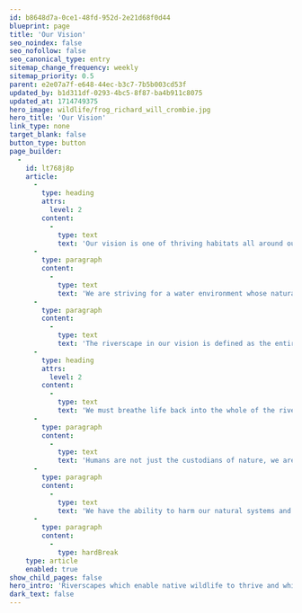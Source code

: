 ```yaml
---
id: b8648d7a-0ce1-48fd-952d-2e21d68f0d44
blueprint: page
title: 'Our Vision'
seo_noindex: false
seo_nofollow: false
seo_canonical_type: entry
sitemap_change_frequency: weekly
sitemap_priority: 0.5
parent: e2e07a7f-e648-44ec-b3c7-7b5b003cd53f
updated_by: b1d311df-0293-4bc5-8f87-ba4b911c8075
updated_at: 1714749375
hero_image: wildlife/frog_richard_will_crombie.jpg
hero_title: 'Our Vision'
link_type: none
target_blank: false
button_type: button
page_builder:
  -
    id: lt768j8p
    article:
      -
        type: heading
        attrs:
          level: 2
        content:
          -
            type: text
            text: 'Our vision is one of thriving habitats all around our rivers in Western Sussex, in harmony with human activity.'
      -
        type: paragraph
        content:
          -
            type: text
            text: 'We are striving for a water environment whose natural processes are restored or enhanced to enable our native wildlife to thrive.'
      -
        type: paragraph
        content:
          -
            type: text
            text: 'The riverscape in our vision is defined as the entire catchment around the river - the area of land through which water from any form of precipitation drains into the river. '
      -
        type: heading
        attrs:
          level: 2
        content:
          -
            type: text
            text: 'We must breathe life back into the whole of the riverscape, with partners working together in powerful collaborations to ensure all the influences on the riverscape habitat are working together to protect its future.'
      -
        type: paragraph
        content:
          -
            type: text
            text: 'Humans are not just the custodians of nature, we are a substantial and significant part of it. '
      -
        type: paragraph
        content:
          -
            type: text
            text: 'We have the ability to harm our natural systems and we have the power to heal them, protecting them into the future. We believe that humans can and must live within and alongside our riverscapes, so that we can enjoy healthy rivers and their surroundings for generations to come.'
      -
        type: paragraph
        content:
          -
            type: hardBreak
    type: article
    enabled: true
show_child_pages: false
hero_intro: 'Riverscapes which enable native wildlife to thrive and which people will enjoy and value for generations to come.'
dark_text: false
---
```

